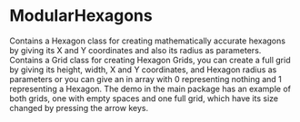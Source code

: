 # ModularHexagons
 Contains a Hexagon class for creating mathematically accurate hexagons by giving its X and Y coordinates and also its radius as parameters. Contains a Grid class for creating Hexagon Grids, you can create a full grid by giving its height, width, X and Y coordinates, and Hexagon radius as parameters or you can give an in array with 0 representing nothing and 1 representing a Hexagon. The demo in the main package has an example of both grids, one with empty spaces and one full grid, which have its size changed by pressing the arrow keys.
